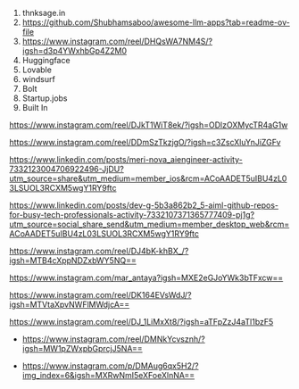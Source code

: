 1. thnksage.in
2. https://github.com/Shubhamsaboo/awesome-llm-apps?tab=readme-ov-file
3. https://www.instagram.com/reel/DHQsWA7NM4S/?igsh=d3p4YWxhbGp4Z2M0
4. Huggingface
5. Lovable
6. windsurf
7. Bolt
8. Startup.jobs
9. Built In

https://www.instagram.com/reel/DJkT1WiT8ek/?igsh=ODlzOXMycTR4aG1w

https://www.instagram.com/reel/DDmSzTkzjgO/?igsh=c3ZscXluYnJiZGFv

https://www.linkedin.com/posts/meri-nova_aiengineer-activity-7332123004706922496-JjDU?utm_source=share&utm_medium=member_ios&rcm=ACoAADET5uIBU4zL03LSUOL3RCXM5wgY1RY9ftc

https://www.linkedin.com/posts/dev-g-5b3a862b2_5-aiml-github-repos-for-busy-tech-professionals-activity-7332107371365777409-pj1g?utm_source=social_share_send&utm_medium=member_desktop_web&rcm=ACoAADET5uIBU4zL03LSUOL3RCXM5wgY1RY9ftc

https://www.instagram.com/reel/DJ4bK-khBX_/?igsh=MTB4cXppNDZxbWY5NQ==

https://www.instagram.com/mar_antaya?igsh=MXE2eGJoYWk3bTFxcw==

https://www.instagram.com/reel/DK164EVsWdJ/?igsh=MTVtaXpvNWFlMWdjcA==

https://www.instagram.com/reel/DJ_1LiMxXt8/?igsh=aTFpZzJ4aTl1bzF5

- https://www.instagram.com/reel/DMNkYcvsznh/?igsh=MW1pZWxpbGprcjJ5NA==

- https://www.instagram.com/p/DMAug6qx5H2/?img_index=6&igsh=MXRwNmI5eXFoeXlnNA==